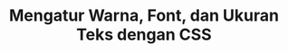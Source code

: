 ---
slug: mengatur-warna-font-ukuran-teks-css
title: Mengatur Warna, Font, dan Ukuran Teks dengan CSS
description: Mengatur Warna, Font, dan Ukuran Teks dengan CSS
type: course
course: belajar-css-dasar
publishedAt: 2026-01-06 10:00:00 +0700
---